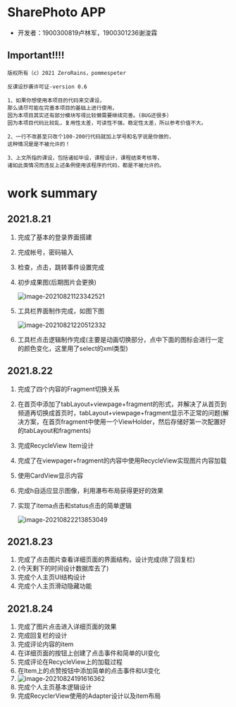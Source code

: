 

# SharePhoto APP

- 开发者：1900300819卢林军，1900301236谢浚霖

## Important!!!!

```
版权所有（c）2021 ZeroRains，pommespeter

反课设抄袭许可证-version 0.6

1、如果你想使用本项目的代码来交课设，
那么请尽可能在完善本项目的基础上进行使用，
因为本项目其实还有部分模块写得比较懒需要继续完善。(BUG还很多）
因为本项目代码比较乱，复用性太差，可读性不强，稳定性太差，所以参考价值不大。

2、一行不改甚至只改个100-200行代码就加上学号和名字说是你做的，
这种情况是是不被允许的！

3、上文所指的课设，包括诸如毕设，课程设计，课程结束考核等，
诸如此类情况而违反上述条例使用该程序的代码，都是不被允许的。
```

# work summary

##  2021.8.21

1. 完成了基本的登录界面搭建

2. 完成帐号，密码输入

3. 检查，点击，跳转事件设置完成

4. 初步成果图(后期图片会更换)

   ![image-20210821123342521](https://gitee.com/zeroRains/drawing-bed/raw/master/20210821123344image-20210821123342521.png)

5. 工具栏界面制作完成，如图下图

   ![image-20210821220512332](https://gitee.com/zeroRains/drawing-bed/raw/master/20210821220515image-20210821220512332.png)

6. 工具栏点击逻辑制作完成(主要是动画切换部分，点中下面的图标会进行一定的颜色变化，这里用了select的xml类型)

## 2021.8.22

1. 完成了四个内容的Fragment切换关系

2. 在首页中添加了tabLayout+viewpage+fragment的形式，并解决了从首页到频道再切换成首页时，tabLayout+viewpage+fragment显示不正常的问题(解决方案，在首页fragment中使用一个ViewHolder，然后存储好第一次配置好的tabLayout和fragments)

3. 完成RecycleView Item设计

4. 完成了在viewpager+fragment的内容中使用RecycleView实现图片内容加载

5. 使用CardView显示内容

6. 完成h自适应显示图像，利用瀑布布局获得更好的效果

7. 实现了itema点击和status点击的简单逻辑

   ![image-20210822213853049](https://gitee.com/zeroRains/drawing-bed/raw/master/20210822213854image-20210822213853049.png)



## 2021.8.23

1. 完成了点击图片查看详细页面的界面结构，设计完成(除了回复栏)
2. (今天剩下的时间设计数据库去了)
3. 完成个人主页UI结构设计
4. 完成个人主页滑动隐藏功能


## 2021.8.24

1. 完成了图片点击进入详细页面的效果
2. 完成回复栏的设计
3. 完成评论内容的item
4. 在详细页面的按钮上创建了点击事件和简单的UI变化
5. 完成评论在RecycleView上的加载过程
6. 在Item上的点赞按钮中添加简单的点击事件和UI变化
7. ![image-20210824191616362](https://gitee.com/zeroRains/drawing-bed/raw/master/20210824191617image-20210824191616362.png)
8. 完成个人主页基本逻辑设计
9. 完成RecyclerView使用的Adapter设计以及item布局